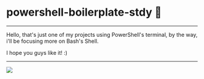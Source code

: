 # powershell-boilerplate-stdy 🧮
---
Hello, that's just one of my projects using PowerShell's terminal,
by the way, i'll be focusing more on Bash's Shell.

I hope you guys like it! :)

---
<img src = https://img.shields.io/badge/Made%20with-Powershell-1f425f.svg >
